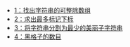 
- [1：找出字符串的可整除数组](/md/idea-plugin/algorithm/weekly-competition/1：找出字符串的可整除数组.md)
- [2：求出最多标记下标](/md/idea-plugin/algorithm/weekly-competition/2：求出最多标记下标.md)
- [3：将字符串分割为最少的美丽子字符串](/md/idea-plugin/algorithm/weekly-competition/3：将字符串分割为最少的美丽子字符串.md)
- [4：黑格子的数目](/md/idea-plugin/algorithm/weekly-competition/4：黑格子的数目.md)

